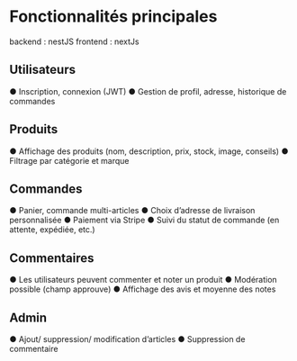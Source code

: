 # Fonctionnalités principales

backend : nestJS
frontend : nextJs 

## Utilisateurs
● Inscription, connexion (JWT)
● Gestion de profil, adresse, historique de commandes

## Produits
● Affichage des produits (nom, description, prix, stock, image, conseils)
● Filtrage par catégorie et marque

## Commandes
● Panier, commande multi-articles
● Choix d’adresse de livraison personnalisée
● Paiement via Stripe
● Suivi du statut de commande (en attente, expédiée, etc.)

## Commentaires
● Les utilisateurs peuvent commenter et noter un produit
● Modération possible (champ approuve)
● Affichage des avis et moyenne des notes

## Admin
● Ajout/ suppression/ modification d’articles
● Suppression de commentaire
